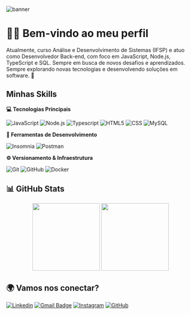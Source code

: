 ![banner](https://capsule-render.vercel.app/api?type=cylinder&color=gradient&height=140&section=header&text=Olá,%20sou%20Enzo%20Rodrigues%20👨🏻‍💻&fontSize=28&fontColor=ffffff&animation=fadeIn&gradient=#76030F,#121B67)

# 👋🏻 Bem-vindo ao meu perfil

Atualmente, curso Análise e Desenvolvimento de Sistemas (IFSP) e atuo como Desenvolvedor Back-end, com foco em JavaScript, Node.js, TypeScript e SQL. Sempre em busca de novos desafios e aprendizados. Sempre explorando novas tecnologias e desenvolvendo soluções em software. 🚀

## Minhas Skills

**💻 Tecnologias Principais**

![JavaScript](https://img.shields.io/badge/-JavaScript-333333?style=flat&logo=javascript)
![Node.js](https://img.shields.io/badge/-Node.js-333333?style=flat&logo=node.js)
![Typescript](https://img.shields.io/badge/-Typescript-333333?style=flat&logo=typescript)
![HTML5](https://img.shields.io/badge/-HTML5-333333?style=flat&logo=HTML5)
![CSS](https://img.shields.io/badge/-CSS3-333333?style=flat&logo=CSS3&logoColor=1572B6)
![MySQL](https://img.shields.io/badge/-MySQL-333333?style=flat&logo=mysql)

**🧩 Ferramentas de Desenvolvimento**

![Insomnia](https://img.shields.io/badge/-Insomnia-333333?style=flat&logo=insomnia)
![Postman](https://img.shields.io/badge/-Postman-333333?style=flat&logo=postman)

**⚙️ Versionamento & Infraestrutura**

![Git](https://img.shields.io/badge/-Git-333333?style=flat&logo=git)
![GitHub](https://img.shields.io/badge/-GitHub-333333?style=flat&logo=github)
![Docker](https://img.shields.io/badge/-Docker-333333?style=flat&logo=docker)


## 📊 GitHub Stats  
<div align="center">
  <img height="180em" src="https://github-readme-stats.vercel.app/api?username=enzogrodrigues&show_icons=true&include_all_commits=true&count_private=true&theme=react&hide_border=true&bg_color=1F222E&title_color=F85D7F&rank_icon=github&icon_color=F8D866"/>
  <img height="180em" src="https://github-readme-stats.vercel.app/api/top-langs/?username=enzogrodrigues&layout=compact&theme=react&hide_border=true&bg_color=1F222E&title_color=F85D7F&icon_color=F8D866&hide=HTML,Jupyter%20Notebook"/>
</div>


## 🌍 Vamos nos conectar?

[![Linkedin](https://img.shields.io/badge/-LinkedIn-blue?style=flat-square&logo=Linkedin&logoColor=white&link=https://www.linkedin.com/in/enzo-rodrigues/)](https://www.linkedin.com/in/enzo-rodrigues/)
[![Gmail Badge](https://img.shields.io/badge/-Gmail-FF0000?style=flat-square&logo=Gmail&logoColor=white&link=mailto:enzorodrigues272@gmail.com)](mailto:enzorodrigues272@gmail.com)
[![Instagram](https://img.shields.io/badge/-Instagram-%23E4405F?style=flat-square&logo=instagram&logoColor=white)](https://www.instagram.com/_enzooyy_/)
[![GitHub](https://img.shields.io/github/followers/EnzoGRodrigues?label=follow&style=social)](https://github.com/EnzoGRodrigues)
